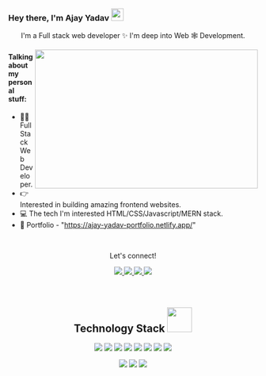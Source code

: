 
<!--  portfolio link/  -->
### Hey there, I'm  Ajay Yadav <img src="https://media.giphy.com/media/hvRJCLFzcasrR4ia7z/giphy.gif" width="25px">
<p align="center">
  I'm a Full stack web developer ✨ I'm deep into Web 🕸️ Development.
</p> 
<img align="right" src="https://raw.githubusercontent.com/mhmzdev/mhmzdev/master/code.gif" width="450" height="280"/>

#### Talking about my personal stuff:

- 🙋‍♂️ Full Stack Web Developer.
- 👉 Interested in building amazing frontend websites.
- 💻 The tech I'm interested HTML/CSS/Javascript/MERN stack.
- 📄 Portfolio - "https://ajay-yadav-portfolio.netlify.app/"

<br>
 <div align="center">
<p align="center">Let's connect!</p>
  <a href="https://mail.google.com/mail/u/0/#inbox" target="_blank">
    <img src="https://img.shields.io/badge/Gmail-D14836?style=for-the-badge&logo=gmail&logoColor=white" />
</a>
<a href="https://twitter.com/ajayrao96945">
    <img src="https://img.shields.io/badge/Twitter-1DA1F2?style=for-the-badge&logo=twitter&logoColor=white" />
</a>

<a href="https://www.instagram.com/ajayrao_987/?hl=en">
    <img src="https://img.shields.io/badge/Instagram-E4405F?style=for-the-badge&logo=instagram&logoColor=white" />
</a>

<a href="https://www.linkedin.com/in/ajay-yadav-099b63231/">
    <img src="https://img.shields.io/badge/linkedin-%230077B5.svg?&style=for-the-badge&logo=linkedin&logoColor=white" />
</a>

</div>

<br>

<br>
<h2 align="center">Technology Stack <img src="https://github.com/ritik307/ritik307/blob/main/images/laptop.gif" width="50"></h2>







<p align="center">


<img src="https://img.shields.io/badge/JavaScript-F7DF1E?style=for-the-badge&logo=javascript&logoColor=black"/>
<img src="https://img.shields.io/badge/HTML5-E34F26?style=for-the-badge&logo=html5&logoColor=white"/>
<img src="https://img.shields.io/badge/CSS3-1572B6?style=for-the-badge&logo=css5&logoColor=white"/>
  <img src="https://img.shields.io/badge/React-20232A?style=for-the-badge&logo=react&logoColor=61DAFB"/>
<img src="https://img.shields.io/badge/Express.js-404D59?style=for-the-badge"/>
<img src="https://img.shields.io/badge/Node.js-43853D?style=for-the-badge&logo=node.js&logoColor=white"/>
  <img src="https://img.shields.io/badge/MongoDB-4EA94B?style=for-the-badge&logo=mongodb&logoColor=white"/>
<img src="https://img.shields.io/badge/Material--UI-0081CB?style=for-the-badge&logo=material-ui&logoColor=white"/>

<p align="center">
<img src="https://img.shields.io/badge/GitHub-100000?style=for-the-badge&logo=github&logoColor=white"/>
 
  <img src="https://img.shields.io/badge/Netlify-00C7B7?style=for-the-badge&logo=netlify&logoColor=whit"/>
  
  
  <img src="https://img.shields.io/badge/Redux-593D88?style=for-the-badge&logo=redux&logoColor=white"/>

</p>

</p>
